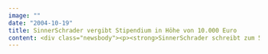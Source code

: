 ```yaml
---
image: ""
date: "2004-10-19"
title: SinnerSchrader vergibt Stipendium in Höhe von 10.000 Euro
content: <div class="newsbody"><p><strong>SinnerSchrader schreibt zum 5. Jahrestag seiner Börsennotierung (2. November 1999) erstmals ein eigenes Promotionsstipendium aus. Der Internetdienstleister möchte hiermit junge Wissenschaftler unterstützen, die an neuen Einsatzmöglichkeiten des Internets forschen. Dies können neue Geschäftsmodelle, neue Technologien oder die Verbesserung bereits existierender Verfahren sein. Angesprochen sind Doktoranden aller wissenschaftlichen Fachrichtungen. Die Förderung beträgt insgesamt 10.000 Euro und ist auf zwölf Monate ausgelegt.</strong></p><p>„Unser Börsengang vor fünf Jahren hat gezeigt, dass in wenigen Jahren aus einer guten Idee ein solides Unternehmen erwachsen kann. Die Voraussetzungen für erfolgreiche Geschäftsmodelle rund um das Internet sind heute so günstig wie seit Jahren nicht mehr. Mit dem Stipendium wollen wir ambitionierte Wissenschaftler mit guten Ideen finden und aktiv unterstützen“, erläutert Matthias Schrader, Gründer und Vorstandsvorsitzender von SinnerSchrader, die Motive. Schrader betont, der Stipendiat werde nicht nur finanziell, sondern auch mit Kontakten und Fachwissen unterstützt.</p><p>Über den Stipendiaten entscheidet eine hochrangig besetzte Expertenjury. Ihr gehören Prof. Dr. Sönke Albers, Dr. Michel Clement (beide Christian-Albrechts-Universität zu Kiel), Prof. Dr. Thomas Hess (Ludwig-Maximilians-Universität München), Prof. Dr. Henrik Sattler (Universität Hamburg) und Prof. Dr. Bernd Skiera (Johann Wolfgang Goethe-Universität Frankfurt) an. Sie treffen auch die Vorauswahl. Die Jury für die endgültige Entscheidung ergänzen Dr. Markus Conrad (Georg Lingenbrink GmbH), Arndt Groth (interactivemedia GmbH / BVDW), Dr. Achim Kassow (comdirect bank AG) und Matthias Schrader (SinnerSchrader AG).</p><p>Es wird ein Stipendiat benannt. Für die Bewerbung sind ein Lebenslauf, ein Abstract und ein Empfehlungsschreiben des Doktorvaters notwendig. Die Bewerbungsfrist endet am 31. Januar 2005. Der Stipendiat wird am 14. März 2005 bekanntgegeben.</p></div>
---
```

